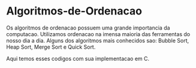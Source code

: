 # Algoritmos-de-Ordenacao
Os algoritmos de ordenacao possuem uma grande importancia da computacao. Utilizamos ordenacao na imensa maioria das ferramentas do nosso dia a dia.
Alguns dos algoritmos mais conhecidos sao: Bubble Sort, Heap Sort, Merge Sort e Quick Sort.

Aqui temos esses codigos com sua implementacao em C.
